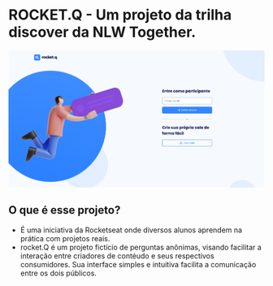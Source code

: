 # ROCKET.Q - Um projeto da trilha discover da NLW Together.

![rocketQ layout](./assets/layout.PNG)

## O que é esse projeto?

- É uma iniciativa da Rocketseat onde diversos alunos aprendem na prática com projetos reais.
- rocket.Q é um projeto fictício de perguntas anônimas, visando facilitar a interação entre criadores de contéudo e seus respectivos consumidores. Sua interface simples e intuitiva facilita a comunicação entre os dois públicos.


